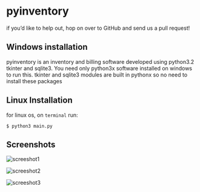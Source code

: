 pyinventory
===========

if you’d like to help out, hop on over to GitHub and send us a pull request!

Windows installation
--------------------

pyinventory is an inventory and billing software developed using python3.2 tkinter and sqlite3. You need only python3x software installed on windows to run this. tkinter and sqlite3 modules are built in pythonx so no need to install these packages


Linux Installation
------------------

for linux os, on `terminal` run:

    $ python3 main.py


Screenshots
-----------

![screeshot1][logo1]

![screeshot2][logo2]

![screeshot3][logo3]


[logo1]: https://raw.github.com/suhailvs/pyinventory/master/screenshots/screenshot1.jpg
[logo2]: https://raw.github.com/suhailvs/pyinventory/master/screenshots/screenshot2.jpg
[logo3]: https://raw.github.com/suhailvs/pyinventory/master/screenshots/screenshot3.jpg
